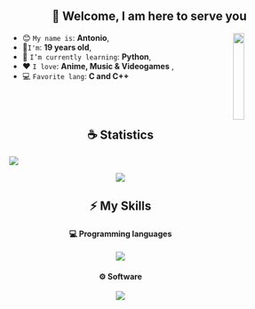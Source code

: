 <h2 align="center">👋 Welcome, I am here to serve you</h2>

<img align='right' src='https://github-readme-stats.vercel.app/api/top-langs/?username=AntoCreed777&theme=radical' width='20%'>  

* 😊 `My name is`: **Antonio**,
* 🥸`I'm`: **19 years old**,
* 👾 `I’m currently learning`: **Python**,
* ❤️ `I love`: **Anime, Music & Videogames**  ,
* 💻 `Favorite lang`: **C and C++**

<br/>
<br/>

<h2 align="center">☕ Statistics</h2>

![](https://github-readme-activity-graph.vercel.app/graph?username=AntoCreed777&theme=react-dark)

<p align="center">
    <img src="https://github-profile-trophy.vercel.app/?username=AntoCreed777&theme=tokyonight"/>
</p>

<h2 align="center">⚡ My Skills</h2>

<h4 align="center">💻 Programming languages</h4>

<p align="center">
  <a href="https://skillicons.dev">
    <img src="https://skillicons.dev/icons?i=c,cpp,java,py,matlab&perline=12" />
  </a>
</p>

<h4 align="center">⚙ Software</h4>

<p align="center">
  <a href="https://skillicons.dev">
    <img src="https://skillicons.dev/icons?i=git,github,vscode,idea,pycharm,maven,bash,linux,arduino&perline=12" />
  </a>
</p>
